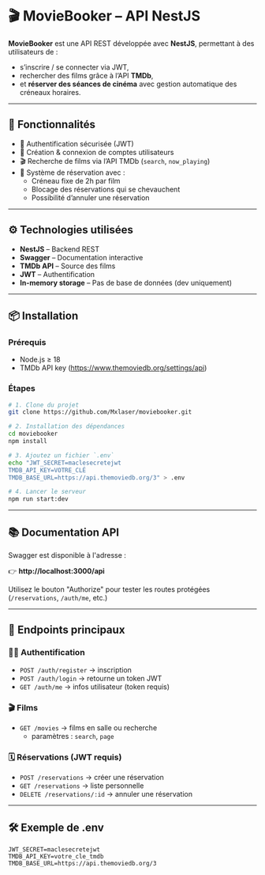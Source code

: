 # 🎬 MovieBooker – API NestJS

**MovieBooker** est une API REST développée avec **NestJS**, permettant à des utilisateurs de :
- s’inscrire / se connecter via JWT,
- rechercher des films grâce à l’API **TMDb**,
- et **réserver des séances de cinéma** avec gestion automatique des créneaux horaires.

---

## 🚀 Fonctionnalités

- 🔐 Authentification sécurisée (JWT)
- 🧾 Création & connexion de comptes utilisateurs
- 🎬 Recherche de films via l’API TMDb (`search`, `now_playing`)
- 📅 Système de réservation avec :
  - Créneau fixe de 2h par film
  - Blocage des réservations qui se chevauchent
  - Possibilité d’annuler une réservation

---

## ⚙️ Technologies utilisées

- **NestJS** – Backend REST
- **Swagger** – Documentation interactive
- **TMDb API** – Source des films
- **JWT** – Authentification
- **In-memory storage** – Pas de base de données (dev uniquement)

---

## 📦 Installation

### Prérequis
- Node.js ≥ 18
- TMDb API key (https://www.themoviedb.org/settings/api)

### Étapes

```bash
# 1. Clone du projet
git clone https://github.com/Mxlaser/moviebooker.git

# 2. Installation des dépendances
cd moviebooker
npm install

# 3. Ajoutez un fichier `.env`
echo "JWT_SECRET=maclesecretejwt
TMDB_API_KEY=VOTRE_CLÉ
TMDB_BASE_URL=https://api.themoviedb.org/3" > .env

# 4. Lancer le serveur
npm run start:dev
```

---

## 📚 Documentation API

Swagger est disponible à l'adresse :

👉 **http://localhost:3000/api**

Utilisez le bouton "Authorize" pour tester les routes protégées (`/reservations`, `/auth/me`, etc.)

---

## 🔑 Endpoints principaux

### 🧑‍💼 Authentification

- `POST /auth/register` → inscription
- `POST /auth/login` → retourne un token JWT
- `GET /auth/me` → infos utilisateur (token requis)

### 🎬 Films

- `GET /movies` → films en salle ou recherche
  - paramètres : `search`, `page`

### 🗓️ Réservations (JWT requis)

- `POST /reservations` → créer une réservation
- `GET /reservations` → liste personnelle
- `DELETE /reservations/:id` → annuler une réservation

---

## 🛠️ Exemple de .env

```env
JWT_SECRET=maclesecretejwt
TMDB_API_KEY=votre_cle_tmdb
TMDB_BASE_URL=https://api.themoviedb.org/3
```
